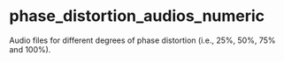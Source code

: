 # phase_distortion_audios_numeric
Audio files for different degrees of phase distortion (i.e., 25%, 50%, 75% and 100%).
